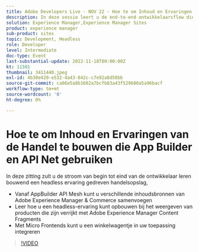 ```yaml
---
title: Adobe Developers Live - NOV 22 - Hoe te om Inhoud en Ervaringen van de Handel te bouwen die App Builder en API Net gebruiken
description: In deze sessie leert u de end-to-end ontwikkelaarsflow die een headless Experience gedreven handelswinkel opbouwen, te beginnen met AppBuilder API Mesh om verschillende inhoudsbronnen van Adobe Experience Manager & Commerce te verzamelen Leer hoe u een headless ervaring kunt opbouwen bij het weergeven van producten die zijn verrijkt met Adobe Experience Manager Content Fragments Gebruik Micro Frontends voor om een winkelwagentje in uw toepassing te integreren
solution: Experience Manager,Experience Manager Sites
product: experience manager
sub-product: sites
topic: Development, Headless
role: Developer
level: Intermediate
doc-type: Event
last-substantial-update: 2022-11-18T00:00:00Z
kt: 11501
thumbnail: 3411440.jpeg
exl-id: 4b30e420-e532-4a43-842c-c7e92a8d50bb
source-git-commit: ca06e5a8b1602a7bcfb83a43f529680a5a96bacf
workflow-type: tm+mt
source-wordcount: '0'
ht-degree: 0%

---
```


# Hoe te om Inhoud en Ervaringen van de Handel te bouwen die App Builder en API Net gebruiken

In deze zitting zult u de stroom van begin tot eind van de ontwikkelaar leren bouwend een headless ervaring gedreven handelsopslag,

* Vanaf AppBuilder API Mesh kunt u verschillende inhoudsbronnen van Adobe Experience Manager &amp; Commerce samenvoegen
* Leer hoe u een headless-ervaring kunt opbouwen bij het weergeven van producten die zijn verrijkt met Adobe Experience Manager Content Fragments
* Met Micro Frontends kunt u een winkelwagentje in uw toepassing integreren

>[!VIDEO](https://video.tv.adobe.com/v/3411440/?quality=12&learn=on)
